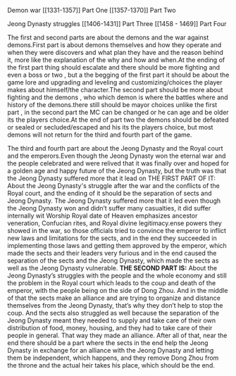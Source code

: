 Demon war
[[1331-1357]] Part One
[[1357-1370]] Part Two

Jeong Dynasty struggles
[[1406-1431]] Part Three
[[1458 - 1469]] Part Four


The first and second parts are about the demons and the war against demons.First part is about demons themselves and how they operate and when they were discovers and what plan they have and the reason behind it, more like the explanation of the why and how and when.At the ending of the first part thing should escalate and there should be more fighting and even a boss or two , but a the begging of the first part it should be about the game lore and upgrading and leveling and customizing/choices the player makes about himself/the character.The second part should be more about fighting and the demons , who which demon is where the battles where and history of the demons.there still should be mayor choices unlike the first part , in the second part the MC can be changed or he can age and be older its the players choice.At the end of part two the demons should be defeated or sealed or secluded/escaped and his its the players choice, but most demons will not return for the third and fourth part of the game.

The third and fourth part are about the Jeong Dynasty and the Royal court and the emperors.Even though the Jeong Dynasty won the eternal war and the people celebrated and were relived that it was finally over and hoped for a golden age and happy future of the Jeong Dynasty, but the truth was that the Jeong Dynasty suffered more that it lead on
THE FIRST PART OF IT: About the Jeong Dynasty's struggle after the war and the conflicts of the Royal court, and the ending of it should be the separation of sects and Jeong Dynasty. The Jeong Dynasty suffered more that it led even though the Jeong Dynasty won and didn’t suffer many casualties, it did suffer internally wit Worship Royal date of Heaven emphasizes ancestor veneration, Confucian rites, and Royal divine legitimacy.ense powers they showed in the war, so those officials tried to convince the emperor to inflict new laws and limitations for the sects, and in the end they succeeded in implementing those laws and getting them approved by the emperor, which made the sects and their leaders very furious and in the end caused the separation of the sects and the Jeong Dynasty, which made the sects as well as the Jeong Dynasty vulnerable.
**THE SECOND PART IS:** About the Jeong Dynasty’s struggles with the people and the whole economy and still the problem in the Royal court which leads to the coup and death of the emperor, with the people being on the side of Dong Zhou. And in the middle of that the sects make an alliance and are trying to organize and distance themselves from the Jeong Dynasty, that’s why they don’t help to stop the coup. And the sects also struggled as well because the separation of the Jeong Dynasty meant they needed to supply and take care of their own distribution of food, money, housing, and they had to take care of their people in general. That way they made an alliance. After all of that, near the end there should be a part where the sects in the end help the Jeong Dynasty in exchange for an alliance with the Jeong Dynasty and letting them be independent, which happens, and they remove Dong Zhou from the throne and the actual heir takes his place, which should be the end.